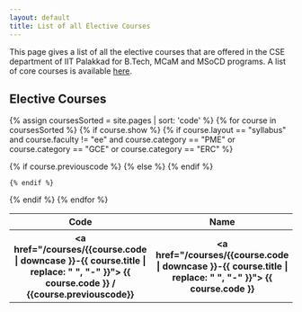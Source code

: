 ```yaml
---
layout: default
title: List of all Elective Courses
---
```

<script src="https://cdnjs.cloudflare.com/ajax/libs/jquery.tablesorter/2.31.3/js/jquery.tablesorter.min.js" integrity="sha512-qzgd5cYSZcosqpzpn7zF2ZId8f/8CHmFKZ8j7mU4OUXTNRd5g+ZHBPsgKEwoqxCtdQvExE5LprwwPAgoicguNg==" crossorigin="anonymous" referrerpolicy="no-referrer"></script>

<script id="js">$(function() {

        // initial sort set using sortList option
        $(".table").tablesorter({
                theme : 'blue',
                // sort on the first column and second column in ascending order
                sortList: [[0,0],[1,0]]
        });
});</script>



This page gives a list of all the elective courses that are offered in the CSE department of IIT Palakkad for B.Tech, MCaM and MSoCD programs.  A list of core courses is available [here](/all-core).


## Elective Courses
<table class="table table-hover">
  <thead class="thead-light">
    <tr>
      <th scope="col">Code</th>
      <th scope="col">Name</th>
      <th scope="col">Credits</th>
      <th scope="col">Category</th>
      <th scope="col">Past offerings</th>
    </tr>
  </thead>
  <tbody>

 {% assign coursesSorted = site.pages | sort: 'code' %}
 {% for course in coursesSorted %}
   {% if course.show %}
    {% if course.layout == "syllabus" and course.faculty != "ee" and  course.category == "PME" or course.category == "GCE" or course.category == "ERC" %}
     <tr> 
	 {% if course.previouscode %}
          <th scope="row">  <a href="/courses/{{course.code | downcase }}-{{ course.title | replace: " ", "-" }}">  {{ course.code }} </a> / {{course.previouscode}}  </th>
	 {% else %}
          <th scope="row">  <a href="/courses/{{course.code | downcase }}-{{ course.title | replace: " ", "-" }}">  {{ course.code }} </a>  </th>
	 {% endif %}
                      <td>  {{ course.title }}  </td>
                      <td>  {{ course.credits }}   </td>
                      <td>  {{ course.category}}   </td>
                      <td>  <a href="/courses/{{course.code | downcase }}-{{ course.title | replace: " ", "-" }}#past-offerings">Details</a>   </td>
		</tr>

    {% endif %}
   {% endif %}
 {% endfor %}

  </tbody>
</table>

    



